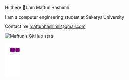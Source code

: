 Hi there 👋
I am Maftun Hashimli

I am a computer engineering student at Sakarya University

Contact me
maftunhashimli@gmail.com


![Maftun's GitHub stats](https://github-readme-stats.vercel.app/api?username=MeftunH&show_icons=true&theme=radical)

![snake gif](https://github.com/MeftunH/MeftunH/blob/output/github-contribution-grid-snake.gif)

